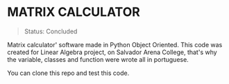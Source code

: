 # MATRIX CALCULATOR

> Status: Concluded

Matrix calculator' software made in Python Object Oriented. This code was created for Linear Algebra project, on Salvador Arena College, that's why the variable, classes and function were wrote all in portuguese.

You can clone this repo and test this code.

